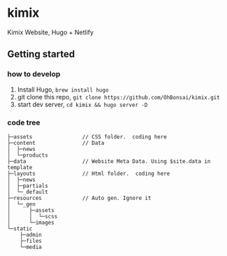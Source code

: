 # kimix

Kimix Website,  Hugo + Netlify


## Getting started

### how to develop
1. Install Hugo, `brew install hugo`
2. git clone this repo, `git clone https://github.com/OhBonsai/kimix.git`
3. start dev server, `cd kimix && hugo server -D`

### code tree
```
├─assets                // CSS folder.  coding here
├─content               // Data 
│  ├─news
│  └─products
├─data                  // Website Meta Data. Using $site.data in template
├─layouts               // Html folder.  coding here
│  ├─news              
│  ├─partials
│  └─_default
├─resources             // Auto gen. Ignore it
│  └─_gen
│      ├─assets
│      │  └─scss
│      └─images
└─static
    ├─admin
    ├─files
    └─media
```



